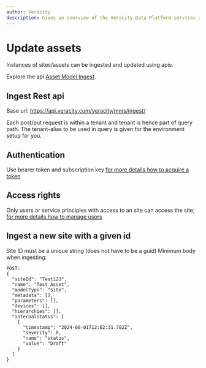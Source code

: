 ```yaml
---
author: Veracity
description: Gives an overview of the Veracity Data Platform services and related components.
---
```


# Update assets
Instances of sites/assets can be ingested and updated using apis.

Explore the api [Asset Model Ingest](https://developer.veracity.com/docs/section/api-explorer/76904bcb-1aaf-4a2f-8512-3af36fdadb2f/developerportal/DataFabric-MMS-Ingest-API-swagger.json). 

## Ingest Rest api
Base url: https://api.veracity.com/veracity/mms/ingest/

Each post/put request is within a tenant and tenant is hence part of query path. 
The tenant-alias to be used in query is given for the environment setup for you.

## Authentication
Use bearer token and subscription key [for more details how to acquire a token](..authentication.md)

## Access rights
Only users or service principles with access to an site can access the site; [for more details how to manage users](accesscontrol.md)


## Ingest a new site with a given id
Site ID must be a unique string (does not have to be a guid)
Minimum body when ingesting:
```
POST: 
{
  "siteId": "Test123",
  "name": "Test Asset",
  "modelType": "Site",
  "metadata": [], 
  "parameters": [],   
  "devices": [],         
  "hierarchies": [],    
  "internalStatus": [
    {
      "timestamp": "2024-08-01T12:02:31.782Z",
      "severity": 0,
      "name": "status",
      "value": "Draft"
    }
  ]
}

```